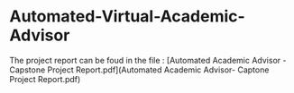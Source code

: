 ﻿# Automated-Virtual-Academic-Advisor
The project report can be foud in the file : [Automated Academic Advisor - Capstone Project Report.pdf](Automated Academic Advisor- Captone Project Report.pdf)
